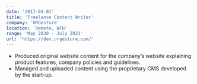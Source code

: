 ```yaml
---
date: '2017-04-01'
title: 'Freelance Content Writer'
company: 'URGesture'
location: 'Remote, WFH'
range: 'May 2020 - July 2021'
url: 'https://dev.urgesture.com/'
---
```


- Produced original website content for the company’s website explaining product features, company policies and guidelines.
- Managed and uploaded content using the proprietary CMS developed by the start-up.
